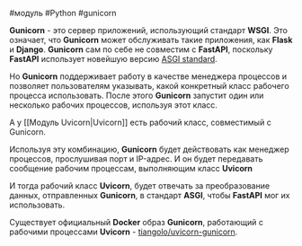 #модуль #Python #gunicorn

**Gunicorn** - это сервер приложений, использующий стандарт **WSGI**. Это означает, что **Gunicorn** может обслуживать такие приложения, как **Flask** и **Django**. **Gunicorn** сам по себе не совместим с **FastAPI**, поскольку **FastAPI** использует новейшую версию [ASGI standard](https://asgi.readthedocs.io/en/latest/).

Но **Gunicorn** поддерживает работу в качестве менеджера процессов и позволяет пользователям указывать, какой конкретный класс рабочего процесса использовать. После этого **Gunicorn** запустит один или несколько рабочих процессов, используя этот класс.

А у [[Модуль Uvicorn|Uvicorn]] есть рабочий класс, совместимый с  Gunicorn.

Используя эту комбинацию, **Gunicorn** будет действовать как менеджер процессов, прослушивая порт и IP-адрес. И он будет передавать сообщение рабочим процессам, выполняющим класс **Uvicorn**

И тогда рабочий класс **Uvicorn**, будет отвечать за преобразование данных, отправленных **Gunicorn**, в стандарт **ASGI**, чтобы **FastAPI** мог их использовать.

Существует официальный **Docker** образ **Gunicorn**, работающий с рабочими процессами **Uvicorn** - [tiangolo/uvicorn-gunicorn](https://hub.docker.com/r/tiangolo/uvicorn-gunicorn/).
